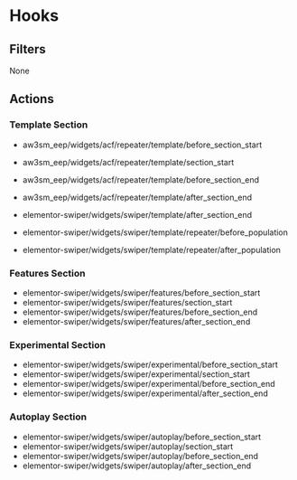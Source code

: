 # Hooks

## Filters

None

## Actions

### Template Section

- aw3sm_eep/widgets/acf/repeater/template/before_section_start
- aw3sm_eep/widgets/acf/repeater/template/section_start
- aw3sm_eep/widgets/acf/repeater/template/before_section_end
- aw3sm_eep/widgets/acf/repeater/template/after_section_end

- elementor-swiper/widgets/swiper/template/after_section_end
- elementor-swiper/widgets/swiper/template/repeater/before_population
- elementor-swiper/widgets/swiper/template/repeater/after_population

### Features Section

- elementor-swiper/widgets/swiper/features/before_section_start
- elementor-swiper/widgets/swiper/features/section_start
- elementor-swiper/widgets/swiper/features/before_section_end
- elementor-swiper/widgets/swiper/features/after_section_end

### Experimental Section

- elementor-swiper/widgets/swiper/experimental/before_section_start
- elementor-swiper/widgets/swiper/experimental/section_start
- elementor-swiper/widgets/swiper/experimental/before_section_end
- elementor-swiper/widgets/swiper/experimental/after_section_end

### Autoplay Section

- elementor-swiper/widgets/swiper/autoplay/before_section_start
- elementor-swiper/widgets/swiper/autoplay/section_start
- elementor-swiper/widgets/swiper/autoplay/before_section_end
- elementor-swiper/widgets/swiper/autoplay/after_section_end



